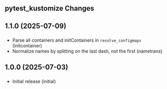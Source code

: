 ## pytest_kustomize Changes

<!-- towncrier release notes start -->

## 1.1.0 (2025-07-09)

### 

- Parse all containers and initContainers in `resolve_configmaps` (initcontainer)
- Normalize names by splitting on the last dash, not the first (nametrans)


## 1.0.0 (2025-07-03)

### 

- Initial release (initial)
